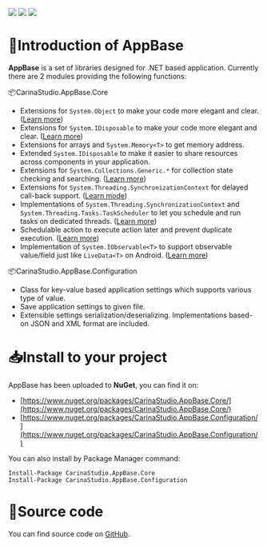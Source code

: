 [![](https://img.shields.io/nuget/v/CarinaStudio.AppBase.Core.svg)](https://www.nuget.org/packages/CarinaStudio.AppBase.Core) 
[![](https://img.shields.io/github/license/carina-studio/AppBase)](https://github.com/carina-studio/AppBase/blob/master/LICENSE) 
[![](https://img.shields.io/github/release-date-pre/carina-studio/AppBase)](https://github.com/carina-studio/AppBase/releases) 

# 👋Introduction of AppBase 
**AppBase** is a set of libraries designed for .NET based application. Currently there are 2 modules providing the following functions:

📦CarinaStudio.AppBase.Core
* Extensions for ```System.Object``` to make your code more elegant and clear. ([Learn more](articles/object_extensions.md))
* Extensions for ```System.IDisposable``` to make your code more elegant and clear. ([Learn more](articles/disposable_extensions.md))
* Extensions for arrays and ```System.Memory<T>``` to get memory address.
* Extended ```System.IDisposable``` to make it easier to share resources across components in your application.
* Extensions for ```System.Collections.Generic.*``` for collection state checking and searching. ([Learn more](articles/collection_extensions.md))
* Extensions for ```System.Threading.SynchronizationContext``` for delayed call-back support. ([Learn mode](articles/threading.md#extensions-for-systemthreadingsynchronizationcontext))
* Implementations of ```System.Threading.SynchronizationContext``` and ```System.Threading.Tasks.TaskScheduler``` to let you schedule and run tasks on dedicated threads. ([Learn more](articles/threading.md#singlethreadsynchronizationcontext))
* Schedulable action to execute action later and prevent duplicate execution. ([Learn more](articles/threading.md#scheduledaction))
* Implementation of ```System.IObservable<T>``` to support observable value/field just like ```LiveData<T>``` on Android. ([Learn more](articles/observable_value.md))

📦CarinaStudio.AppBase.Configuration
* Class for key-value based application settings which supports various type of value.
* Save application settings to given file.
* Extensible settings serialization/deserializing. Implementations based-on JSON and XML format are included.

# 📥Install to your project
AppBase has been uploaded to **NuGet**, you can find it on:
* [https://www.nuget.org/packages/CarinaStudio.AppBase.Core/](https://www.nuget.org/packages/CarinaStudio.AppBase.Core/)
* [https://www.nuget.org/packages/CarinaStudio.AppBase.Configuration/](https://www.nuget.org/packages/CarinaStudio.AppBase.Configuration/)

You can also install by Package Manager command:
```
Install-Package CarinaStudio.AppBase.Core
Install-Package CarinaStudio.AppBase.Configuration
```

# 📁Source code
You can find source code on [GitHub](https://github.com/carina-studio/AppBase).